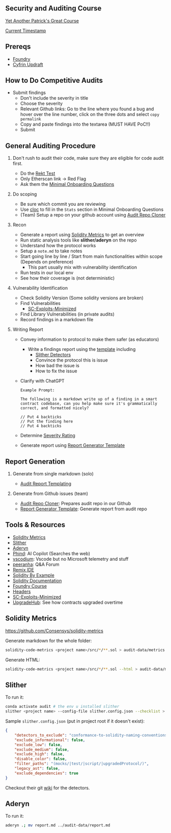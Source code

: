 ## Security and Auditing Course

[Yet Another Patrick's Great Course](https://www.youtube.com/watch?v=pUWmJ86X_do)

[Current Timestamp](https://youtu.be/pUWmJ86X_do?feature=shared&t=63695)

## Prereqs

- [Foundry](https://github.com/foundry-rs/foundry)
- [Cyfrin Updraft](https://updraft.cyfrin.io/)

## How to Do Competitive Audits

- Submit findings
    - Don't include the severity in title
    - Choose the severity
    - Relevant Github links: Go to the line where you found a bug and hover over the line number, click on the three
    dots and select `copy permalink`
    - Copy and paste findings into the textarea (MUST HAVE PoC!!)
    - Submit

## General Auditing Procedure

1. Don't rush to audit their code, make sure they are eligible for code audit first.
    - Do the [Rekt Test](https://blog.trailofbits.com/2023/08/14/can-you-pass-the-rekt-test/)
    - Only Etherscan link -> Red Flag
    - Ask them the [Minimal Onboarding Questions](https://github.com/Cyfrin/security-and-auditing-full-course-s23/blob/main/minimal-onboarding-questions.md)
2. Do scoping
    - Be sure which commit you are reviewing
    - Use [cloc](https://github.com/AlDanial/cloc) to fill in the `Stats` section in Minimal Onboarding Questions
    - (Team) Setup a repo on your github account using [Audit Repo Cloner](https://github.com/Cyfrin/audit-repo-cloner)

3. Recon
    - Generate a report using [Solidity Metrics](https://github.com/Consensys/solidity-metrics) to get an overview
    - Run static analysis tools like **slither/aderyn** on the repo
    - Understand how the protocol works
    - Setup a `note.md` to take notes
    - Start going line by line / Start from main functionalities within scope (Depends on preference)
        - This part usually mix with vulnerability identification
    - Run tests in our local env 
    - See how their coverage is (not deterministic)

4. Vulnerability Identification
    - Check Solidity Version (Some solidity versions are broken)
    - Find Vulnerabilities
        - [SC-Exploits-Minimized](https://github.com/Cyfrin/sc-exploits-minimized)
    - Find Library Vulnerabilities (in private audits)
    - Record findings in a markdown file

5. Writing Report
    - Convey information to protocol to make them safer (as educators)
        - Write a findings report using the [template](https://github.com/Cyfrin/security-and-auditing-full-course-s23/blob/main/finding_layout.md) including
            - [Slither Detectors](https://github.com/crytic/slither/wiki/Detector-Documentation)  
            - Convince the protocol this is issue
            - How bad the issue is
            - How to fix the issue
    - Clarify with ChatGPT

        ```
        Example Prompt:

        The following is a markdown write up of a finding in a smart contract codebase, can you help make sure it's grammatically correct, and formatted nicely?

        // Put 4 backticks
        // Put the finding here
        // Put 4 backticks
        ```
    - Determine [Severity Rating](https://docs.codehawks.com/hawks-auditors/how-to-evaluate-a-finding-severity)
    - Generate report using [Report Generator Template](https://github.com/Cyfrin/report-generator-template)

## Report Generation

1. Generate from single markdown (solo)
    - [Audit Report Templating](https://github.com/Cyfrin/audit-report-templating/)

2. Generate from Github issues (team)
    - [Audit Repo Cloner](https://github.com/Cyfrin/audit-repo-cloner): Prepares audit repo in our Github
    - [Report Generator Template](https://github.com/Cyfrin/report-generator-template): Generate report from audit repo



## Tools & Resources

- [Solidity Metrics](#solidity-metrics)
- [Slither](#slither)
- [Aderyn](#aderyn)
- [Phind](https://www.phind.com/search?home=true): AI Copilot (Searches the web)
- [vscodium](https://vscodium.com/): Vscode but no Microsoft telemetry and stuff
- [peeranha](https://peeranha.io/): Q&A Forum
- [Remix IDE](https://remix.ethereum.org/)
- [Solidity By Example](https://solidity-by-example.org/)
- [Solidity Documentation](https://docs.soliditylang.org/)
- [Foundry Course](https://github.com/Cyfrin/foundry-full-course-f23)
- [Headers](https://github.com/transmissions11/headers)
- [SC-Exploits-Minimized](https://github.com/Cyfrin/sc-exploits-minimized)
- [UpgradeHub](https://upgradehub.xyz/): See how contracts upgraded overtime

## Solidity Metrics

https://github.com/Consensys/solidity-metrics

Generate markdown for the whole folder:

```sh
solidity-code-metrics <project name>/src/*/**.sol > audit-data/metrics.md
```

Generate HTML:

```sh
solidity-code-metrics <project name>/src/*/**.sol --html > audit-data/metrics.html
```

## Slither

To run it:
```sh
conda activate audit # the env u installed slither
slither <project name> --config-file slither.config.json --checklist > audit-data/slither.md
```

Sample `slither.config.json` (put in project root if it doesn't exist):
```json
{
    "detectors_to_exclude": "conformance-to-solidity-naming-conventions,incorrect-versions-of-solidity",
    "exclude_informational": false,
    "exclude_low": false,
    "exclude_medium": false,
    "exclude_high": false,
    "disable_color": false,
    "filter_paths": "(mocks/|test/|script/|upgradedProtocol/)",
    "legacy_ast": false,
    "exclude_dependencies": true
}
```

Checkout their git [wiki](https://github.com/crytic/slither/wiki/Detector-Documentation) for the detectors.

## Aderyn

To run it:

```sh
aderyn .; mv report.md ../audit-data/report.md
```

